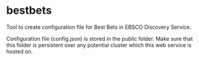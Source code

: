 # bestbets
Tool to create configuration file for Best Bets in EBSCO Discovery Service.

Configuration file (config.json) is stored in the public folder. Make sure that this folder is persistent over any potential cluster which this web service is hosted on. 
